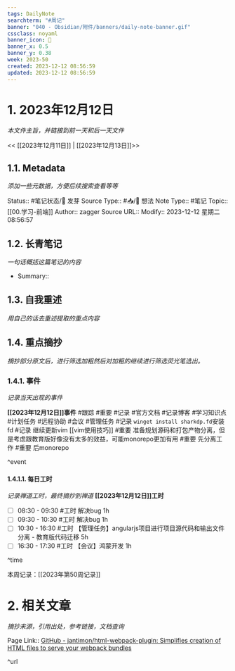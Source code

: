 ```yaml
---
tags: DailyNote
searchterm: "#周记"
banner: "040 - Obsidian/附件/banners/daily-note-banner.gif"
cssclass: noyaml
banner_icon: 💌
banner_x: 0.5
banner_y: 0.38
week: 2023-50
created: 2023-12-12 08:56:59
updated: 2023-12-12 08:56:59
---
```


# 1. 2023年12月12日

_本文件主旨，并链接到前一天和后一天文件_

<< [[2023年12月11日]] | [[2023年12月13日]]>>

## 1.1. Metadata

_添加一些元数据，方便后续搜索查看等等_

Status:: #笔记状态/🌱 发芽
Source Type:: #📥/💭 想法 
Note Type:: #笔记
Topic:: [[00.学习-前端]]
Author:: zagger
Source URL::
Modify:: 2023-12-12 星期二 08:56:57

## 1.2. 长青笔记

_一句话概括这篇笔记的内容_

- Summary::

## 1.3. 自我重述

_用自己的话去重述提取的重点内容_

## 1.4. 重点摘抄

_摘抄部分原文后，进行筛选加粗然后对加粗的继续进行筛选荧光笔选出。_

### 1.4.1. 事件

_记录当天出现的事件_

**[[2023年12月12日]]事件** 
#跟踪 #重要 #记录 #官方文档 #记录博客 #学习知识点 #计划任务 #远程协助 #会议 #管理任务
#记录 `winget install sharkdp.fd`安装fd
#记录 继续更新vim [[vim使用技巧]]
#重要 准备规划源码和打包产物分离，但是考虑跟教育版好像没有太多的效益，可能monorepo更加有用
#重要 先分离工作
#重要 后monorepo

^event

#### 1.4.1.1. 每日工时

_记录禅道工时，最终摘抄到禅道_
**[[2023年12月12日]]工时**
- [ ] 08:30 - 09:30 #工时 解决bug 1h
- [ ] 09:30 - 10:30 #工时  解决bug 1h
- [ ] 10:30 - 16:30 #工时 【管理任务】angularjs项目进行项目源代码和输出文件分离 - 教育版代码迁移 5h
- [ ] 16:30 - 17:30 #工时 【会议】鸿蒙开发 1h

^time

本周记录：[[2023年第50周记录]]

# 2. 相关文章

_摘抄来源，引用出处，参考链接，文档查询_

Page Link::
[GitHub - jantimon/html-webpack-plugin: Simplifies creation of HTML files to serve your webpack bundles](https://github.com/jantimon/html-webpack-plugin#options)

^url
